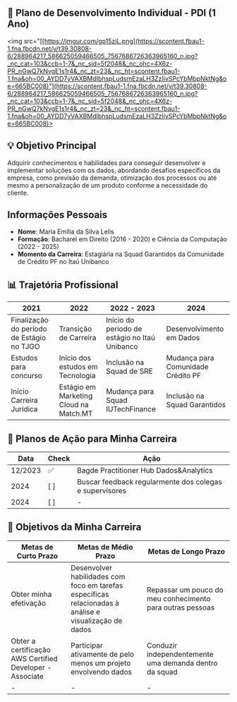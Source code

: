 ## 📌 Plano de Desenvolvimento Individual - PDI (1 Ano)

<img src="[[https://imgur.com/gp15ziL.png](https://scontent.fbau1-1.fna.fbcdn.net/v/t39.30808-6/288964217_586625059466505_7567686726363965160_n.jpg?_nc_cat=103&ccb=1-7&_nc_sid=5f2048&_nc_ohc=4X6z-PR_nGwQ7kNvgE1s1r4&_nc_zt=23&_nc_ht=scontent.fbau1-1.fna&oh=00_AYDD7yVAXBMdIbhspLudsmEzaLH3ZzIivSPcYbMbpNktNg&oe=665BC008)"](https://scontent.fbau1-1.fna.fbcdn.net/v/t39.30808-6/288964217_586625059466505_7567686726363965160_n.jpg?_nc_cat=103&ccb=1-7&_nc_sid=5f2048&_nc_ohc=4X6z-PR_nGwQ7kNvgE1s1r4&_nc_zt=23&_nc_ht=scontent.fbau1-1.fna&oh=00_AYDD7yVAXBMdIbhspLudsmEzaLH3ZzIivSPcYbMbpNktNg&oe=665BC008)>

## 💡 Objetivo Principal

Adquirir conhecimentos e habilidades para conseguir desenvolver e implementar soluções com os dados, abordando desafios específicos da empresa, como previsão da demanda, otimização dos processos ou até mesmo a personalização de um produto conforme a necessidade do cliente.

## Informações Pessoais

- **Nome**: Maria Emília da Silva Lelis
- **Formação**: Bacharel em Direito (2016 - 2020) e Ciência da Computação (2022 - 2025)
- **Momento da Carreira**: Estagiária na Squad Garantidos da Comunidade de Crédito PF no Itaú Unibanco

## 📊 Trajetória Profissional

| 2021 | 2022 | 2022 - 2023 | 2024 |
|-------------|-------------|-------------|-------------|
| Finalização do período de Estágio no TJGO | Transição de Carreira | Início do período de estágio no Itaú Unibanco | Desenvolvimento em Dados
| Estudos para concurso | Início dos estudos em Tecnologia | Inclusão na Squad de SRE | Mudança para Comunidade Crédito PF
| Início Carreira Jurídica | Estágio em Marketing Cloud na Match.MT | Mudança para Squad IUTechFinance | Inclusão na Squad Garantidos

## 📌 Planos de Ação para Minha Carreira

| Data | Check | Ação |
|-----|------------------|---------------------|
| 12/2023| ✅              | Bagde Practitioner Hub Dados&Analytics   |
| 2024| [ ]              | Buscar feedback regularmente dos colegas e supervisores    |
| 2024| [ ]              | - |

## 🎯 Objetivos da Minha Carreira

| Metas de Curto Prazo | Metas de Médio Prazo | Metas de Longo Prazo |
|-------------|-------------|-------------|
| Obter minha efetivação | Desenvolver habilidades com foco em tarefas específicas relacionadas à análise e visualização de dados | Repassar um pouco do meu conhecimento para outras pessoas |
| Obter a certificação AWS Certified Developer - Associate | Participar ativamente de pelo menos um projeto envolvendo dados | Conduzir independentemente uma demanda dentro da squad |
| - | - | - |
